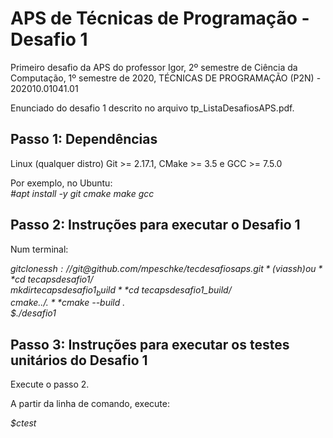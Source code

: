 # APS de Técnicas de Programação - Desafio 1

Primeiro desafio da APS do professor Igor, 2º semestre de Ciência da Computação, 1º semestre de 2020, TÉCNICAS DE PROGRAMAÇÃO (P2N) - 202010.01041.01

Enunciado do desafio 1 descrito no arquivo tp_ListaDesafiosAPS.pdf.

## Passo 1: Dependências

Linux (qualquer distro)
Git >= 2.17.1, CMake >= 3.5 e GCC >= 7.5.0

Por exemplo, no Ubuntu:  
*#apt install -y git cmake make gcc*

## Passo 2: Instruções para executar o Desafio 1

Num terminal:

*$git clone ssh://git@github.com/mpeschke/tecdesafiosaps.git* (via ssh) ou
*%git clone https://github.com/mpeschke/tecdesafiosaps.git* (pergunta usuário e senha)
*$cd tecapsdesafio1/*  
*$mkdir tecapsdesafio1_build*  
*$cd tecapsdesafio1_build/*  
*$cmake ../.*  
*$cmake --build .*  
*$./desafio1*

## Passo 3: Instruções para executar os testes unitários do Desafio 1

Execute o passo 2.

A partir da linha de comando, execute:

*$ctest*